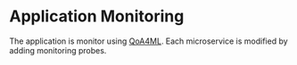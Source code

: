# Application Monitoring

The application is monitor using [QoA4ML](https://github.com/rdsea/QoA4ML). Each microservice is modified by adding monitoring probes.

